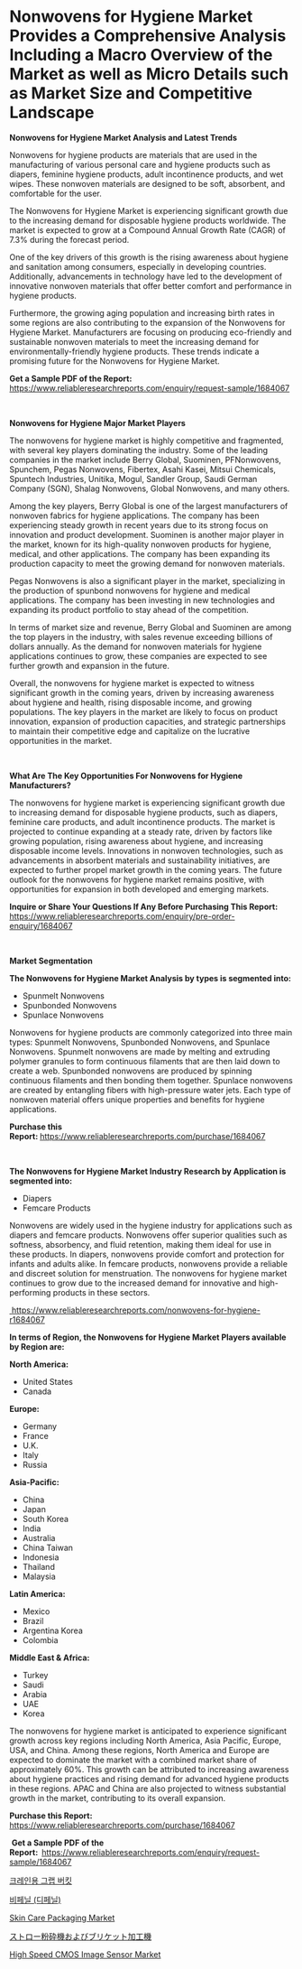 <p><h1>Nonwovens for Hygiene Market Provides a Comprehensive Analysis Including a Macro Overview of the Market as well as Micro Details such as Market Size and Competitive Landscape</h1></p><p><strong>Nonwovens for Hygiene Market Analysis and Latest Trends</strong></p>
<p><p>Nonwovens for hygiene products are materials that are used in the manufacturing of various personal care and hygiene products such as diapers, feminine hygiene products, adult incontinence products, and wet wipes. These nonwoven materials are designed to be soft, absorbent, and comfortable for the user.</p><p>The Nonwovens for Hygiene Market is experiencing significant growth due to the increasing demand for disposable hygiene products worldwide. The market is expected to grow at a Compound Annual Growth Rate (CAGR) of 7.3% during the forecast period.</p><p>One of the key drivers of this growth is the rising awareness about hygiene and sanitation among consumers, especially in developing countries. Additionally, advancements in technology have led to the development of innovative nonwoven materials that offer better comfort and performance in hygiene products.</p><p>Furthermore, the growing aging population and increasing birth rates in some regions are also contributing to the expansion of the Nonwovens for Hygiene Market. Manufacturers are focusing on producing eco-friendly and sustainable nonwoven materials to meet the increasing demand for environmentally-friendly hygiene products. These trends indicate a promising future for the Nonwovens for Hygiene Market.</p></p>
<p><strong>Get a Sample PDF of the Report:&nbsp;</strong> <a href="https://www.reliableresearchreports.com/enquiry/request-sample/1684067">https://www.reliableresearchreports.com/enquiry/request-sample/1684067</a></p>
<p>&nbsp;</p>
<p><strong>Nonwovens for Hygiene Major Market Players</strong></p>
<p><p>The nonwovens for hygiene market is highly competitive and fragmented, with several key players dominating the industry. Some of the leading companies in the market include Berry Global, Suominen, PFNonwovens, Spunchem, Pegas Nonwovens, Fibertex, Asahi Kasei, Mitsui Chemicals, Spuntech Industries, Unitika, Mogul, Sandler Group, Saudi German Company (SGN), Shalag Nonwovens, Global Nonwovens, and many others.</p><p>Among the key players, Berry Global is one of the largest manufacturers of nonwoven fabrics for hygiene applications. The company has been experiencing steady growth in recent years due to its strong focus on innovation and product development. Suominen is another major player in the market, known for its high-quality nonwoven products for hygiene, medical, and other applications. The company has been expanding its production capacity to meet the growing demand for nonwoven materials.</p><p>Pegas Nonwovens is also a significant player in the market, specializing in the production of spunbond nonwovens for hygiene and medical applications. The company has been investing in new technologies and expanding its product portfolio to stay ahead of the competition.</p><p>In terms of market size and revenue, Berry Global and Suominen are among the top players in the industry, with sales revenue exceeding billions of dollars annually. As the demand for nonwoven materials for hygiene applications continues to grow, these companies are expected to see further growth and expansion in the future.</p><p>Overall, the nonwovens for hygiene market is expected to witness significant growth in the coming years, driven by increasing awareness about hygiene and health, rising disposable income, and growing populations. The key players in the market are likely to focus on product innovation, expansion of production capacities, and strategic partnerships to maintain their competitive edge and capitalize on the lucrative opportunities in the market.</p></p>
<p>&nbsp;</p>
<p><strong>What Are The Key Opportunities For Nonwovens for Hygiene Manufacturers?</strong></p>
<p><p>The nonwovens for hygiene market is experiencing significant growth due to increasing demand for disposable hygiene products, such as diapers, feminine care products, and adult incontinence products. The market is projected to continue expanding at a steady rate, driven by factors like growing population, rising awareness about hygiene, and increasing disposable income levels. Innovations in nonwoven technologies, such as advancements in absorbent materials and sustainability initiatives, are expected to further propel market growth in the coming years. The future outlook for the nonwovens for hygiene market remains positive, with opportunities for expansion in both developed and emerging markets.</p></p>
<p><strong>Inquire or Share Your Questions If Any Before Purchasing This Report:</strong> <a href="https://www.reliableresearchreports.com/enquiry/pre-order-enquiry/1684067">https://www.reliableresearchreports.com/enquiry/pre-order-enquiry/1684067</a></p>
<p>&nbsp;</p>
<p><strong>Market Segmentation</strong></p>
<p><strong>The Nonwovens for Hygiene Market Analysis by types is segmented into:</strong></p>
<p><ul><li>Spunmelt Nonwovens</li><li>Spunbonded Nonwovens</li><li>Spunlace Nonwovens</li></ul></p>
<p><p>Nonwovens for hygiene products are commonly categorized into three main types: Spunmelt Nonwovens, Spunbonded Nonwovens, and Spunlace Nonwovens. Spunmelt nonwovens are made by melting and extruding polymer granules to form continuous filaments that are then laid down to create a web. Spunbonded nonwovens are produced by spinning continuous filaments and then bonding them together. Spunlace nonwovens are created by entangling fibers with high-pressure water jets. Each type of nonwoven material offers unique properties and benefits for hygiene applications.</p></p>
<p><strong>Purchase this Report:&nbsp;</strong><a href="https://www.reliableresearchreports.com/purchase/1684067">https://www.reliableresearchreports.com/purchase/1684067</a></p>
<p>&nbsp;</p>
<p><strong>The Nonwovens for Hygiene Market Industry Research by Application is segmented into:</strong></p>
<p><ul><li>Diapers</li><li>Femcare Products</li></ul></p>
<p><p>Nonwovens are widely used in the hygiene industry for applications such as diapers and femcare products. Nonwovens offer superior qualities such as softness, absorbency, and fluid retention, making them ideal for use in these products. In diapers, nonwovens provide comfort and protection for infants and adults alike. In femcare products, nonwovens provide a reliable and discreet solution for menstruation. The nonwovens for hygiene market continues to grow due to the increased demand for innovative and high-performing products in these sectors.</p></p>
<p><a href="https://www.reliableresearchreports.com/nonwovens-for-hygiene-r1684067">&nbsp;https://www.reliableresearchreports.com/nonwovens-for-hygiene-r1684067</a></p>
<p><strong>In terms of Region, the Nonwovens for Hygiene Market Players available by Region are:</strong></p>
<p>
    <p> <strong> North America: </strong>
        <ul>
            <li>United States</li>
            <li>Canada</li>
        </ul>
        </p> 
    <p> <strong> Europe: </strong>
        <ul>
            <li>Germany</li>
            <li>France</li>
            <li>U.K.</li>
            <li>Italy</li>
            <li>Russia</li>
        </ul>
        </p> 
    <p> <strong> Asia-Pacific: </strong>
        <ul>
            <li>China</li>
            <li>Japan</li>
            <li>South Korea</li>
            <li>India</li>
            <li>Australia</li>
            <li>China Taiwan</li>
            <li>Indonesia</li>
            <li>Thailand</li>
            <li>Malaysia</li>
        </ul>
        </p> 
    <p> <strong> Latin America: </strong>
        <ul>
            <li>Mexico</li>
            <li>Brazil</li>
            <li>Argentina Korea</li>
            <li>Colombia</li>
        </ul>
        </p> 
    <p> <strong> Middle East & Africa: </strong>
        <ul>
            <li>Turkey</li>
            <li>Saudi</li>
            <li>Arabia</li>
            <li>UAE</li>
            <li>Korea</li>
        </ul>
    </p>
    </p>
<p><p>The nonwovens for hygiene market is anticipated to experience significant growth across key regions including North America, Asia Pacific, Europe, USA, and China. Among these regions, North America and Europe are expected to dominate the market with a combined market share of approximately 60%. This growth can be attributed to increasing awareness about hygiene practices and rising demand for advanced hygiene products in these regions. APAC and China are also projected to witness substantial growth in the market, contributing to its overall expansion.</p></p>
<p><strong>Purchase this Report: </strong><a href="https://www.reliableresearchreports.com/purchase/1684067">https://www.reliableresearchreports.com/purchase/1684067</a></p>
<p>&nbsp;<strong>Get a Sample PDF of the Report:&nbsp;&nbsp;</strong><a href="https://www.reliableresearchreports.com/enquiry/request-sample/1684067">https://www.reliableresearchreports.com/enquiry/request-sample/1684067</a></p>
<p><strong></strong></p>
<p><p><a href="https://github.com/lkwggful07722/Market-Research-Report-List-2/blob/main/1245361104458.md">크레인용 그랩 버킷</a></p><p><a href="https://github.com/nigaleamar09/Market-Research-Report-List-1/blob/main/1763716104457.md">비페닐 (디페닐)</a></p><p><a href="https://github.com/lubmix/Market-Research-Report-List-3/blob/main/skin-care-packaging-market.md">Skin Care Packaging Market</a></p><p><a href="https://github.com/andym141978/Market-Research-Report-List-1/blob/main/4224990109628.md">ストロー粉砕機およびブリケット加工機</a></p><p><a href="https://issuu.com/reportprime-2/docs/high-speed-cmos-image-sensor-market-size-2030.pptx">High Speed CMOS Image Sensor Market</a></p></p>